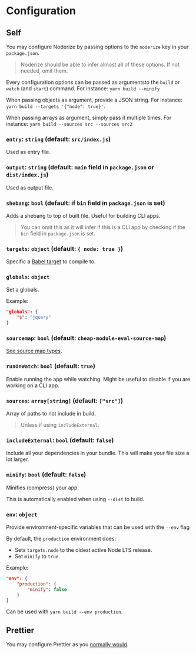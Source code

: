 # Configuration

## Self

You may configure Noderize by passing options to the `noderize` key in your `package.json`.

> Noderize should be able to infer almost all of these options. If not needed, omit them.

Every configuration options can be passed as argumentsto the `build` or `watch` (and `start`) command. For instance: `yarn build --minify`

When passing objects as argument, provide a JSON string. For instance: `yarn build --targets '{"node": true}'`.

When passing arrays as argument, simply pass it multiple times. For instance: `yarn build --sources src --sources src2`

### `entry`: `string` (default: `src/index.js`)

Used as entry file.

### `output`: `string` (default: `main` field in `package.json` or `dist/index.js`)

Used as output file.

### `shebang`: `bool` (default: if `bin` field in `package.json` is set)

Adds a shebang to top of built file. Useful for building CLI apps.

> You can omit this as it will infer if this is a CLI app by checking if the `bin` field in `package.json` is set.

### `targets`: `object` (default: `{ node: true }`)

Specific a [Babel target](https://babeljs.io/docs/plugins/preset-env/#targets) to compile to.

### `globals`: `object`

Set a globals.

Example:
```json
"globals": {
    "$": "jquery"
}
```

### `sourcemap`: `bool` (default: `cheap-module-eval-source-map`)

[See source map types](https://webpack.js.org/configuration/devtool).

### `runOnWatch`: `bool` (default: `true`)

Enable running the app while watching. Might be useful to disable if you are working on a CLI app.

### `sources`: `array[string]` (default: `["src"]`)

Array of paths to not include in build.

> Unless if using `includeExternal`.

### `includeExternal`: `bool` (default: `false`)

Include all your dependencies in your bundle. This will make your file size a lot larger.

### `minify`: `bool` (default: `false`)

Minifies (compress) your app.

This is automatically enabled when using `--dist` to build.

### `env`: `object`

Provide environment-specific variables that can be used with the `--env` flag

By default, the `production` environment does:
* Sets `targets.node` to the oldest active Node LTS release.
* Set `minify` to `true`.

Example:
```json
"env": {
    "production": {
        "minify": false
    }
}
```

Can be used with `yarn build --env production`.

## Prettier

You may configure Prettier as you [normally would](https://prettier.io/docs/en/configuration.html).